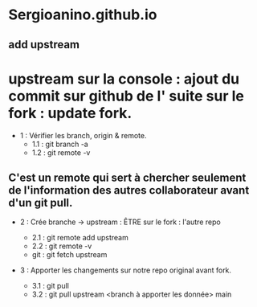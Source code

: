 # Sergioanino.github.io

## add upstream

# upstream sur la console : ajout du commit sur github de l'<origin repo> suite sur le fork : update fork.

 - 1 : Vérifier les branch, origin & remote.
    - 1.1 :  git branch -a
    - 1.2 :  git remote -v
 
 ## C'est un remote qui sert à chercher seulement de l'information des autres collaborateur avant d'un git pull.
 
 - 2 : Crée branche -> upstream : ÊTRE sur le fork : l'autre repo <sergioamoncada>
    - 2.1 : git remote add upstream <repo original = urlGitHub original repo avant le fock>
    - 2.2 : git remote -v
    - git : git fetch upstream
  
  - 3 : Apporter les changements sur notre repo original avant fork.
     - 3.1 : git pull
     - 3.2 : git pull upstream <branch à apporter les donnée>  main 
  
